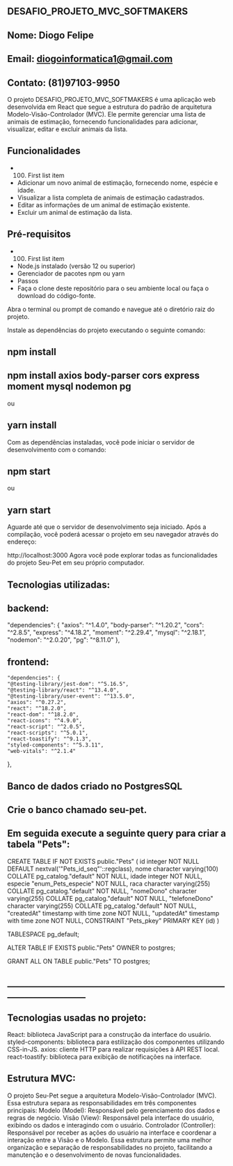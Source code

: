 ## DESAFIO_PROJETO_MVC_SOFTMAKERS

## Nome: Diogo Felipe
## Email: diogoinformatica1@gmail.com
## Contato: (81)97103-9950
O projeto DESAFIO_PROJETO_MVC_SOFTMAKERS é uma aplicação web desenvolvida em React que segue a estrutura do padrão de arquitetura Modelo-Visão-Controlador (MVC). Ele permite gerenciar uma lista de animais de estimação, fornecendo funcionalidades para adicionar, visualizar, editar e excluir animais da lista.

## Funcionalidades
- 100. First list item
- Adicionar um novo animal de estimação, fornecendo nome, espécie e idade.
- Visualizar a lista completa de animais de estimação cadastrados.
- Editar as informações de um animal de estimação existente.
- Excluir um animal de estimação da lista.

## Pré-requisitos
- 100. First list item
- Node.js instalado (versão 12 ou superior)
- Gerenciador de pacotes npm ou yarn
- Passos
- Faça o clone deste repositório para o seu ambiente local ou faça o download do código-fonte.

Abra o terminal ou prompt de comando e navegue até o diretório raiz do projeto.

Instale as dependências do projeto executando o seguinte comando:

## npm install
## npm install axios body-parser cors express moment mysql nodemon pg

ou

## yarn install

Com as dependências instaladas, você pode iniciar o servidor de desenvolvimento com o comando:
## npm start
ou

## yarn start
Aguarde até que o servidor de desenvolvimento seja iniciado. Após a compilação, você poderá acessar o projeto em seu navegador através do endereço:

http://localhost:3000
Agora você pode explorar todas as funcionalidades do projeto Seu-Pet em seu próprio computador.

## Tecnologias utilizadas:

## backend:

"dependencies": {
    "axios": "^1.4.0",
    "body-parser": "^1.20.2",
    "cors": "^2.8.5",
    "express": "^4.18.2",
    "moment": "^2.29.4",
    "mysql": "^2.18.1",
    "nodemon": "^2.0.20",
    "pg": "^8.11.0"
  },

  ## frontend:
  
    "dependencies": {
    "@testing-library/jest-dom": "^5.16.5",
    "@testing-library/react": "^13.4.0",
    "@testing-library/user-event": "^13.5.0",
    "axios": "^0.27.2",
    "react": "^18.2.0",
    "react-dom": "^18.2.0",
    "react-icons": "^4.9.0",
    "react-script": "^2.0.5",
    "react-scripts": "^5.0.1",
    "react-toastify": "^9.1.3",
    "styled-components": "^5.3.11",
    "web-vitals": "^2.1.4"
  },

  ## Banco de dados criado no PostgresSQL
  
  ## Crie o banco chamado seu-pet.
  ## Em seguida execute a seguinte query para criar a tabela "Pets":
  
  CREATE TABLE IF NOT EXISTS public."Pets"
(
    id integer NOT NULL DEFAULT nextval('"Pets_id_seq"'::regclass),
    nome character varying(100) COLLATE pg_catalog."default" NOT NULL,
    idade integer NOT NULL,
    especie "enum_Pets_especie" NOT NULL,
    raca character varying(255) COLLATE pg_catalog."default" NOT NULL,
    "nomeDono" character varying(255) COLLATE pg_catalog."default" NOT NULL,
    "telefoneDono" character varying(255) COLLATE pg_catalog."default" NOT NULL,
    "createdAt" timestamp with time zone NOT NULL,
    "updatedAt" timestamp with time zone NOT NULL,
    CONSTRAINT "Pets_pkey" PRIMARY KEY (id)
)

TABLESPACE pg_default;

ALTER TABLE IF EXISTS public."Pets"
    OWNER to postgres;

GRANT ALL ON TABLE public."Pets" TO postgres;
  ## ____________________________________________________________________

## Tecnologias usadas no projeto:
React: biblioteca JavaScript para a construção da interface do usuário.
styled-components: biblioteca para estilização dos componentes utilizando CSS-in-JS.
axios: cliente HTTP para realizar requisições à API REST local.
react-toastify: biblioteca para exibição de notificações na interface.

## Estrutura MVC:
O projeto Seu-Pet segue a arquitetura Modelo-Visão-Controlador (MVC). Essa estrutura separa as responsabilidades em três componentes principais:
Modelo (Model): Responsável pelo gerenciamento dos dados e regras de negócio.
Visão (View): Responsável pela interface do usuário, exibindo os dados e interagindo com o usuário.
Controlador (Controller): Responsável por receber as ações do usuário na interface e coordenar a interação entre a Visão e o Modelo.
Essa estrutura permite uma melhor organização e separação de responsabilidades no projeto, facilitando a manutenção e o desenvolvimento de novas funcionalidades.
